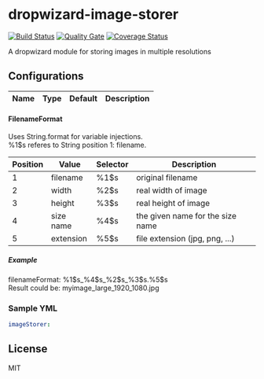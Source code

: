 # dropwizard-image-storer
[![Build Status](https://travis-ci.org/Avexis/dropwizard-image-uploader.svg?branch=master)](https://travis-ci.org/Avexis/dropwizard-image-uploader)
[![Quality Gate](https://sonarcloud.io/api/badges/gate?key=avexis-dropwizard-image-storer)](https://sonarcloud.io/dashboard/index/avexis-dropwizard-image-storer)
[![Coverage Status](https://coveralls.io/repos/github/Avexis/dropwizard-image-uploader/badge.svg?branch=master)](https://coveralls.io/github/Avexis/dropwizard-image-uploader?branch=master)

A dropwizard module for storing images in multiple resolutions

## Configurations

Name | Type | Default | Description
--- | --- | --- | ---


#### FilenameFormat
Uses String.format for variable injections.<br/>
%1$s referes to String position 1: filename.

Position | Value | Selector | Description
--- | --- | --- | ---
1 | filename | %1$s | original filename
2 | width | %2$s | real width of image
3 | height | %3$s | real height of image
4 | size name | %4$s | the given name for the size name
5 | extension | %5$s | file extension (jpg, png, ...)
##### Example
filenameFormat: %1$s_%4$s_%2$s_%3$s.%5$s <br/>
Result could be: myimage_large_1920_1080.jpg


### Sample YML
```yaml
imageStorer:

```


## License
MIT

